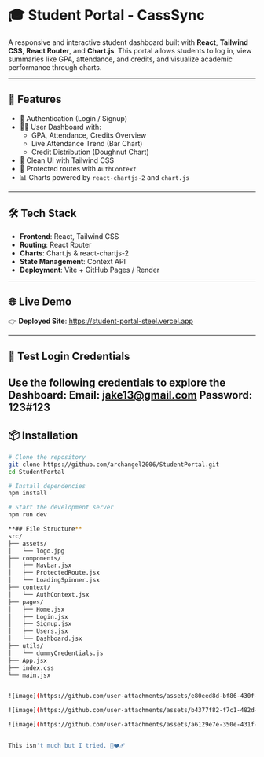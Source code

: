 # 🎓 Student Portal - CassSync

A responsive and interactive student dashboard built with **React**, **Tailwind CSS**, **React Router**, and **Chart.js**. This portal allows students to log in, view summaries like GPA, attendance, and credits, and visualize academic performance through charts.

---

## 🚀 Features

- 🔐 Authentication (Login / Signup)
- 🧑‍🎓 User Dashboard with:
  - GPA, Attendance, Credits Overview
  - Live Attendance Trend (Bar Chart)
  - Credit Distribution (Doughnut Chart)
- 🌈 Clean UI with Tailwind CSS 
- 🔄 Protected routes with `AuthContext`
- 📊 Charts powered by `react-chartjs-2` and `chart.js`

---

## 🛠️ Tech Stack

- **Frontend**: React, Tailwind CSS
- **Routing**: React Router
- **Charts**: Chart.js & react-chartjs-2
- **State Management**: Context API
- **Deployment**: Vite + GitHub Pages / Render

---
## 🌐 Live Demo

👉 **Deployed Site**: https://student-portal-steel.vercel.app

---

## 🔑 Test Login Credentials

Use the following credentials to explore the Dashboard:
Email: jake13@gmail.com
Password: 123#123
----

## 📦 Installation
```bash
# Clone the repository
git clone https://github.com/archangel2006/StudentPortal.git
cd StudentPortal

# Install dependencies
npm install

# Start the development server
npm run dev

**## File Structure**
src/
├── assets/
│   └── logo.jpg
├── components/
│   ├── Navbar.jsx
│   ├── ProtectedRoute.jsx
│   └── LoadingSpinner.jsx
├── context/
│   └── AuthContext.jsx
├── pages/
│   ├── Home.jsx
│   ├── Login.jsx
│   ├── Signup.jsx
│   ├── Users.jsx
│   └── Dashboard.jsx
├── utils/
│   └── dummyCredentials.js
├── App.jsx
├── index.css          
└── main.jsx


![image](https://github.com/user-attachments/assets/e80eed8d-bf86-430f-9319-4e1dfbd7ad24)

![image](https://github.com/user-attachments/assets/b4377f82-f7c1-482d-a708-6f9530597eab)

![image](https://github.com/user-attachments/assets/a6129e7e-350e-431f-80b4-268f3ee047b9)


This isn't much but I tried. 🫠❤️‍🩹

